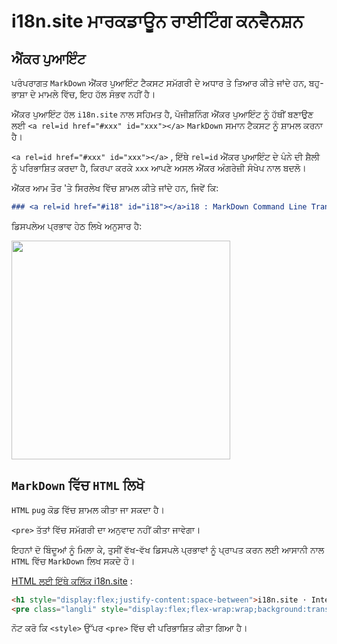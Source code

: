 # i18n.site ਮਾਰਕਡਾਊਨ ਰਾਈਟਿੰਗ ਕਨਵੈਨਸ਼ਨ

## ਐਂਕਰ ਪੁਆਇੰਟ

ਪਰੰਪਰਾਗਤ `MarkDown` ਐਂਕਰ ਪੁਆਇੰਟ ਟੈਕਸਟ ਸਮੱਗਰੀ ਦੇ ਅਧਾਰ ਤੇ ਤਿਆਰ ਕੀਤੇ ਜਾਂਦੇ ਹਨ, ਬਹੁ-ਭਾਸ਼ਾ ਦੇ ਮਾਮਲੇ ਵਿੱਚ, ਇਹ ਹੱਲ ਸੰਭਵ ਨਹੀਂ ਹੈ।

ਐਂਕਰ ਪੁਆਇੰਟ ਹੱਲ `i18n.site` ਨਾਲ ਸਹਿਮਤ ਹੈ, ਪੋਜੀਸ਼ਨਿੰਗ ਐਂਕਰ ਪੁਆਇੰਟ ਨੂੰ ਹੱਥੀਂ ਬਣਾਉਣ ਲਈ `<a rel=id href="#xxx" id="xxx"></a>` `MarkDown` ਸਮਾਨ ਟੈਕਸਟ ਨੂੰ ਸ਼ਾਮਲ ਕਰਨਾ ਹੈ।

`<a rel=id href="#xxx" id="xxx"></a>` , ਇੱਥੇ `rel=id` ਐਂਕਰ ਪੁਆਇੰਟ ਦੇ ਪੰਨੇ ਦੀ ਸ਼ੈਲੀ ਨੂੰ ਪਰਿਭਾਸ਼ਿਤ ਕਰਦਾ ਹੈ, ਕਿਰਪਾ ਕਰਕੇ `xxx` ਆਪਣੇ ਅਸਲ ਐਂਕਰ ਅੰਗਰੇਜ਼ੀ ਸੰਖੇਪ ਨਾਲ ਬਦਲੋ।

ਐਂਕਰ ਆਮ ਤੌਰ 'ਤੇ ਸਿਰਲੇਖ ਵਿੱਚ ਸ਼ਾਮਲ ਕੀਤੇ ਜਾਂਦੇ ਹਨ, ਜਿਵੇਂ ਕਿ:

```md
### <a rel=id href="#i18" id="i18"></a>i18 : MarkDown Command Line Translation Tool
```

ਡਿਸਪਲੇਅ ਪ੍ਰਭਾਵ ਹੇਠ ਲਿਖੇ ਅਨੁਸਾਰ ਹੈ:

<img src="//p.3ti.site/1721381136.avif" width="350">

## `MarkDown` ਵਿੱਚ `HTML` ਲਿਖੋ

`HTML` `pug` ਕੋਡ ਵਿੱਚ ਸ਼ਾਮਲ ਕੀਤਾ ਜਾ ਸਕਦਾ ਹੈ।

`<pre>` ਤੱਤਾਂ ਵਿੱਚ ਸਮੱਗਰੀ ਦਾ ਅਨੁਵਾਦ ਨਹੀਂ ਕੀਤਾ ਜਾਵੇਗਾ।

ਇਹਨਾਂ ਦੋ ਬਿੰਦੂਆਂ ਨੂੰ ਮਿਲਾ ਕੇ, ਤੁਸੀਂ ਵੱਖ-ਵੱਖ ਡਿਸਪਲੇ ਪ੍ਰਭਾਵਾਂ ਨੂੰ ਪ੍ਰਾਪਤ ਕਰਨ ਲਈ ਆਸਾਨੀ ਨਾਲ `HTML` ਵਿੱਚ `MarkDown` ਲਿਖ ਸਕਦੇ ਹੋ।

[HTML ਲਈ ਇੱਥੇ ਕਲਿੱਕ i18n.site](//raw.githubusercontent.com/i18n-site/md/main/zh/README.md) :

```html
<h1 style="display:flex;justify-content:space-between">i18n.site ⋅ International Solutions<img src="//p.3ti.site/logo.svg" style="user-select:none;margin-top:-1px;width:42px"></h1>
<pre class="langli" style="display:flex;flex-wrap:wrap;background:transparent;border:1px solid #eee;font-size:12px;box-shadow:0 0 3px inset #eee;padding:12px 5px 4px 12px;justify-content:space-between;"><style>pre.langli i{font-weight:300;font-family:s;margin-right:2px;margin-bottom:8px;font-style:normal;color:#666;border-bottom:1px dashed #ccc;}</style><i>English</i><i>简体中文</i><i>Deutsch</i> … …</pre>
```

ਨੋਟ ਕਰੋ ਕਿ `<style>` ਉੱਪਰ `<pre>` ਵਿੱਚ ਵੀ ਪਰਿਭਾਸ਼ਿਤ ਕੀਤਾ ਗਿਆ ਹੈ।